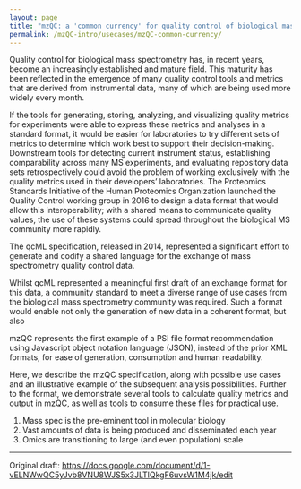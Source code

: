 ```yaml
---
layout: page
title: "mzQC: a 'common currency' for quality control of biological mass spectrometry"
permalink: /mzQC-intro/usecases/mzQC-common-currency/
---
```


Quality control for biological mass spectrometry has, in recent years, become an increasingly established and mature field. This maturity has been reflected in the emergence of many quality control tools and metrics that are derived from instrumental data, many of which are being used more widely every month.


If the tools for generating, storing, analyzing, and visualizing quality metrics for experiments were able to express these metrics and analyses in a standard format, it would be easier for laboratories to try different sets of metrics to determine which work best to support their decision-making.  Downstream tools for detecting current instrument status, establishing comparability across many MS experiments, and evaluating repository data sets retrospectively could avoid the problem of working exclusively with the quality metrics used in their developers’ laboratories.  The Proteomics Standards Initiative of the Human Proteomics Organization launched the Quality Control working group in 2016 to design a data format that would allow this interoperability; with a shared means to communicate quality values, the use of these systems could spread throughout the biological MS community more rapidly.


The qcML specification, released in 2014, represented a significant effort to generate and codify a shared language for the exchange of mass spectrometry quality control data.


Whilst qcML represented a meaningful first draft of an exchange format for this data, a community standard to meet a diverse range of use cases from the biological mass spectrometry community was required. Such a format would enable not only the generation of new data in a coherent format, but also 


mzQC represents the first example of a PSI file format recommendation using Javascript object notation language (JSON), instead of the prior XML formats, for ease of generation, consumption and human readability.


Here, we describe the mzQC specification, along with possible use cases and an illustrative example of the subsequent analysis possibilities. Further to the format, we demonstrate several tools to calculate quality metrics and output in mzQC, as well as tools to consume these files for practical use.

1. Mass spec is the pre-eminent tool in molecular biology
2. Vast amounts of data is being produced and disseminated each year
3. Omics are transitioning to large (and even population) scale



---
Original draft: https://docs.google.com/document/d/1-vELNWwQC5yJvb8VNU8WJS5x3JLTlQkgF6uvsW1M4jk/edit
